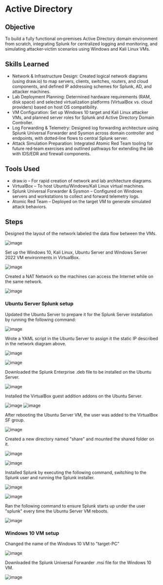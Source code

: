 # Active Directory

## Objective

To build a fully functional on‑premises Active Directory domain environment from scratch, integrating Splunk for centralized logging and monitoring, and simulating attacker‑victim scenarios using Windows and Kali Linux VMs.

## Skills Learned

- Network & Infrastructure Design: Created logical network diagrams (using draw.io) to map servers, clients, switches, routers, and cloud components, and defined IP addressing schemes for Splunk, AD, and attacker machines.
- Lab Deployment Planning: Determined hardware requirements (RAM, disk space) and selected virtualization platforms (VirtualBox vs. cloud providers) based on host OS compatibility.
- VM Configuration: Set up Windows 10 target and Kali Linux attacker VMs, and planned server roles for Splunk and Active Directory Domain Controller.
- Log Forwarding & Telemetry: Designed log forwarding architecture using Splunk Universal Forwarder and Sysmon across domain controller and endpoints, with dotted‑line flows to central Splunk server.
- Attack Simulation Preparation: Integrated Atomic Red Team tooling for future red‑team exercises and outlined pathways for extending the lab with IDS/EDR and firewall components.

## Tools Used

- draw.io – For rapid creation of network and lab architecture diagrams.
- VirtualBox – To host Ubuntu/Windows/Kali Linux virtual machines.
- Splunk Universal Forwarder & Sysmon – Configured on Windows servers and workstations to collect and forward telemetry logs.
- Atomic Red Team – Deployed on the target VM to generate simulated attack behaviors.

## Steps

Designed the layout of the network labeled the data flow between the VMs.

![image](https://github.com/user-attachments/assets/9ecf6f58-3901-4449-a195-34d83e0134a2)

Set up the Windows 10, Kali Linux, Ubuntu Server and Windows Server 2022 VM environments in VirtualBox.

![image](https://github.com/user-attachments/assets/5e3f7e0b-769b-4741-8385-5b34e11768e4)

Created a NAT Network so the machines can access the Internet while on the same network.

![image](https://github.com/user-attachments/assets/de5cb74e-6327-4ebe-a9ef-a0e1c9069fad)

### Ubuntu Server Splunk setup
Updated the Ubuntu Server to prepare it for the Splunk Server installation by running the following command:

![image](https://github.com/user-attachments/assets/72caff2d-e285-4ab6-803b-0ef6d44b0438)

Wrote a YAML script in the Ubuntu Server to assign it the static IP described in the network diagram above.

![image](https://github.com/user-attachments/assets/b4e18c80-e326-4e52-b85d-7c6774dcd73d)

![image](https://github.com/user-attachments/assets/15929736-e585-47ba-92a7-d942539d970c)

Downloaded the Splunk Enterprise .deb file to be installed on the Ubuntu Server.

![image](https://github.com/user-attachments/assets/8b2123a3-bfb7-4cd2-831e-13695ff6dcab)

Installed the VirtualBox guest addition addons on the Ubuntu Server.

![image](https://github.com/user-attachments/assets/d49df6e3-dc09-43ae-a14a-789d8ee1f9a1)
![image](https://github.com/user-attachments/assets/d790c469-d2ac-4c13-abe0-b2b91bd15535)


After rebooting the Ubuntu Server VM, the user was added to the VirtualBox SF group.

![image](https://github.com/user-attachments/assets/d9a837d7-01f8-4637-af26-b948fe35fdc7)

Created a new directory named "share" and mounted the shared folder on it.

![image](https://github.com/user-attachments/assets/d2878691-ece8-4d82-993d-be206b5817a9)

![image](https://github.com/user-attachments/assets/e4044225-2a8c-4a7a-81c3-ea1e7e4a80ec)

Installed Splunk by executing the following command, switching to the Splunk user and running the Splunk installer.

![image](https://github.com/user-attachments/assets/7e3c3f29-441d-456d-bf9a-46f7833af07d)

![image](https://github.com/user-attachments/assets/20c6f9e4-25eb-4ada-9e0e-6c12197bee3f)

Ran the following command to ensure Splunk starts up under the user "splunk" every time the Ubuntu Server VM reboots.

![image](https://github.com/user-attachments/assets/df868a0f-0586-435c-beb2-17673a1179f4)


### Windows 10 VM setup
Changed the name of the Windows 10 VM to "target-PC"

![image](https://github.com/user-attachments/assets/318859ae-99fd-42a8-98ec-04cf292e5db2)

Downloaded the Splunk Universal Forwarder .msi file for the Windows 10 VM.

![image](https://github.com/user-attachments/assets/132bdd20-c582-415e-b6b0-e46c6e3f9eaf)
